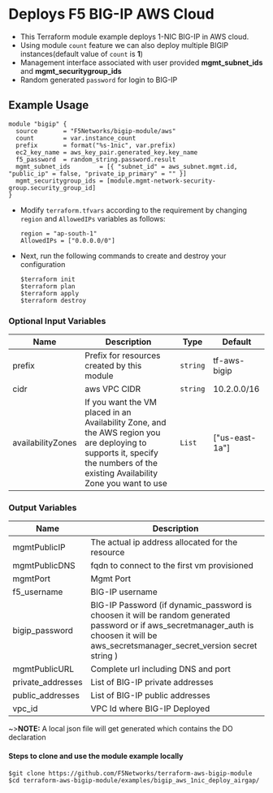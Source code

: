 # Deploys F5 BIG-IP AWS Cloud

* This Terraform module example deploys 1-NIC BIG-IP in AWS cloud. 
* Using module `count` feature we can also deploy multiple BIGIP instances(default value of `count` is **1**)
* Management interface associated with user provided **mgmt_subnet_ids** and **mgmt_securitygroup_ids**
* Random generated `password` for login to BIG-IP

## Example Usage

```hcl
module "bigip" {
  source       = "F5Networks/bigip-module/aws"
  count        = var.instance_count
  prefix       = format("%s-1nic", var.prefix)
  ec2_key_name = aws_key_pair.generated_key.key_name
  f5_password  = random_string.password.result
  mgmt_subnet_ids        = [{ "subnet_id" = aws_subnet.mgmt.id, "public_ip" = false, "private_ip_primary" = "" }]
  mgmt_securitygroup_ids = [module.mgmt-network-security-group.security_group_id]
}
```

* Modify `terraform.tfvars` according to the requirement by changing `region` and `AllowedIPs` variables as follows:

    ```hcl
    region = "ap-south-1"
    AllowedIPs = ["0.0.0.0/0"]
    ```

* Next, run the following commands to create and destroy your configuration

    ```shell
    $terraform init
    $terraform plan
    $terraform apply
    $terraform destroy
    ```

### Optional Input Variables

| Name | Description | Type | Default |
|------|-------------|------|---------|
| prefix | Prefix for resources created by this module | `string` | tf-aws-bigip |
| cidr | aws VPC CIDR | `string` | 10.2.0.0/16 |
| availabilityZones | If you want the VM placed in an Availability Zone, and the AWS region you are deploying to supports it, specify the numbers of the existing Availability Zone you want to use | `List` | ["us-east-1a"] |

### Output Variables

| Name | Description |
|------|-------------|
| mgmtPublicIP | The actual ip address allocated for the resource |
| mgmtPublicDNS | fqdn to connect to the first vm provisioned |
| mgmtPort | Mgmt Port |
| f5\_username | BIG-IP username |
| bigip\_password | BIG-IP Password (if dynamic_password is choosen it will be random generated password or if aws_secretmanager_auth is choosen it will be aws_secretsmanager_secret_version secret string ) |
| mgmtPublicURL | Complete url including DNS and port|
| private\_addresses | List of BIG-IP private addresses |
| public\_addresses | List of BIG-IP public addresses |
| vpc\_id | VPC Id where BIG-IP Deployed |

~>**NOTE:** A local json file will get generated which contains the DO declaration

#### Steps to clone and use the module example locally

```shell
$git clone https://github.com/F5Networks/terraform-aws-bigip-module
$cd terraform-aws-bigip-module/examples/bigip_aws_1nic_deploy_airgap/
```
